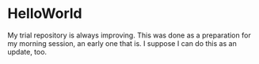 # HelloWorld
My trial repository is always improving.
This was done as a preparation for my morning session, an early one that is.
I suppose I can do this as an update, too. 
